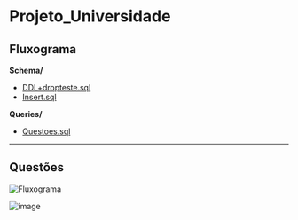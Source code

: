 # Projeto_Universidade

## Fluxograma

**Schema/**  
- [DDL+dropteste.sql](https://github.com/Matias2335/Projeto_Universidade/blob/main/DDL%2Bdropteste.sql)  
- [Insert.sql](https://github.com/Matias2335/Projeto_Universidade/blob/main/Insert.sql)

**Queries/**  
- [Questoes.sql](https://github.com/Matias2335/Projeto_Universidade/blob/main/questoes.sql)

---

## Questões

![Fluxograma](img/fluxograma.png)

![image](https://github.com/user-attachments/assets/887413d6-7a89-4920-8e58-028f50d4c10d)
